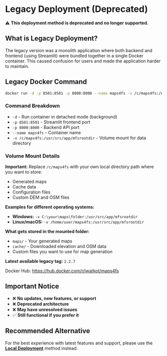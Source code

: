 # Legacy Deployment (Deprecated)

⚠️ **This deployment method is deprecated and no longer supported.**

## What is Legacy Deployment?

The legacy version was a monolith application where both backend and frontend (using Streamlit) were bundled together in a single Docker container. This caused confusion for users and made the application harder to maintain.

## Legacy Docker Command

```bash
docker run -d -p 8501:8501 -p 8000:8000 --name maps4fs -v /c/maps4fs:/usr/src/app/mfsrootdir iwatkot/maps4fs:2.2.7
```

### Command Breakdown

- `-d` - Run container in detached mode (background)
- `-p 8501:8501` - Streamlit frontend port
- `-p 8000:8000` - Backend API port
- `--name maps4fs` - Container name
- `-v /c/maps4fs:/usr/src/app/mfsrootdir` - Volume mount for data directory

### Volume Mount Details

**Important:** Replace `/c/maps4fs` with your own local directory path where you want to store:
- Generated maps
- Cache data
- Configuration files
- Custom DEM and OSM files

**Examples for different operating systems:**
- **Windows:** `-v C:\your\maps\folder:/usr/src/app/mfsrootdir`
- **Linux/macOS:** `-v /home/user/maps4fs:/usr/src/app/mfsrootdir`

**What gets stored in the mounted folder:**
- `maps/` - Your generated maps
- `cache/` - Downloaded elevation and OSM data
- Custom files you want to use for map generation

**Latest available legacy tag:** `2.2.7`

Docker Hub: https://hub.docker.com/r/iwatkot/maps4fs

## Important Notice

- ❌ **No updates, new features, or support**
- ❌ **Deprecated architecture**
- ❌ **May have unresolved issues**
- ✅ **Still functional if you prefer it**

## Recommended Alternative

For the best experience with latest features and support, please use the **[Local Deployment](local_deployment.md)** method instead.